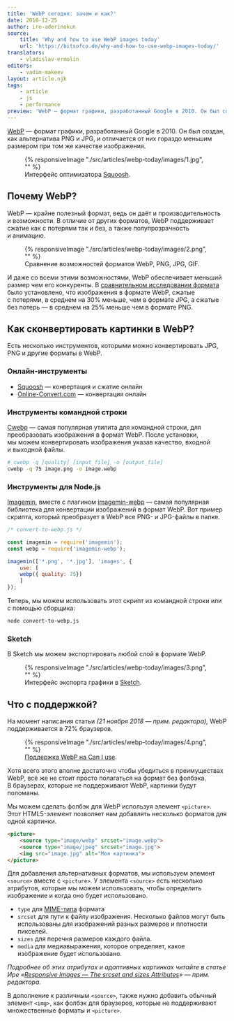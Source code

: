```yaml
---
title: 'WebP сегодня: зачем и как?'
date: 2018-12-25
author: ire-aderinokun
source:
    title: 'Why and how to use WebP images today'
    url: 'https://bitsofco.de/why-and-how-to-use-webp-images-today/'
translators:
    - vladislav-ermolin
editors:
    - vadim-makeev
layout: article.njk
tags:
    - article
    - js
    - performance
preview: 'WebP — формат графики, разработанный Google в 2010. Он был создан, как альтернатива PNG и JPG, и отличается от них гораздо меньшим размером при том же качестве изображения.'
---
```


[WebP](https://developers.google.com/speed/webp/) — формат графики, разработанный Google в 2010. Он был создан, как альтернатива PNG и JPG, и отличается от них гораздо меньшим размером при том же качестве изображения.

<figure>
    {% responsiveImage "./src/articles/webp-today/images/1.jpg", "" %}
    <figcaption>
        Интерфейс оптимизатора <a href="https://squoosh.app/">Squoosh</a>.
    </figcaption>
</figure>

## Почему WebP?

WebP — крайне полезный формат, ведь он даёт и производительность и возможности. В отличие от других форматов, WebP поддерживает сжатие как с потерями так и без, а также полупрозрачность и анимацию.

<figure>
    {% responsiveImage "./src/articles/webp-today/images/2.png", "" %}
    <figcaption>
        Сравнение возможностей форматов WebP, PNG, JPG, GIF.
    </figcaption>
</figure>

И даже со всеми этими возможностями, WebP обеспечивает меньший размер чем его конкуренты. В [сравнительном исследовании формата](https://developers.google.com/speed/webp/docs/c_study#results) было установлено, что изображения в формате WebP, сжатые с потерями, в среднем на 30% меньше, чем в формате JPG, а сжатые без потерь — в среднем на 25% меньше чем в формате PNG.

## Как сконвертировать картинки в WebP?

Есть несколько инструментов, которыми можно конвертировать JPG, PNG и другие форматы в WebP.

### Онлайн-инструменты

- [Squoosh](https://squoosh.app/) — конвертация и сжатие онлайн
- [Online-Convert.com](http://online-convert.com/) — конвертация онлайн

### Инструменты командной строки

[Cwebp](https://www.npmjs.com/package/cwebp) — самая популярная утилита для командной строки, для преобразовать изображения в формат WebP. После установки, мы можем конвертировать изображения указав качество, входной и выходной файлы.

```sh
# cwebp -q [quality] [input_file] -o [output_file]
cwebp -q 75 image.png -o image.webp
```

### Инструменты для Node.js

[Imagemin](https://github.com/imagemin/imagemin), вместе с плагином [imagemin-webp](https://github.com/imagemin/imagemin-webp) — самая популярная библиотека для конвертации изображений в формат WebP. Вот пример скрипта, который преобразует в WebP все PNG- и JPG-файлы в папке.

```js
/* convert-to-webp.js */

const imagemin = require('imagemin');
const webp = require('imagemin-webp');

imagemin(['*.png', '*.jpg'], 'images', {
    use: [
    webp({ quality: 75})
    ]
});
```

Теперь, мы можем использовать этот скрипт из командной строки или с помощью сборщика:

```sh
node convert-to-webp.js
```

### Sketch

В Sketch мы можем экспортировать любой слой в формате WebP.

<figure>
    {% responsiveImage "./src/articles/webp-today/images/3.png", "" %}
    <figcaption>
        Интерфейс экспорта графики в <a href="https://www.sketchapp.com/">Sketch</a>.
    </figcaption>
</figure>

## Что с поддержкой?

На момент написания статьи _(21 ноября 2018 — прим. редактора),_ WebP поддерживается в 72% браузеров.

<figure>
    {% responsiveImage "./src/articles/webp-today/images/4.png", "" %}
    <figcaption>
        <a href="https://caniuse.com/#feat=webp">Поддержка WebP на Can I use</a>.
    </figcaption>
</figure>

Хотя всего этого вполне достаточно чтобы убедиться в преимуществах WebP, всё же не стоит просто полагаться на формат без фолбэка. В браузерах, которые не поддерживают WebP, картинки будут поломаны.

Мы можем сделать фолбэк для WebP используя элемент `<picture>`. Этот HTML5-элемент позволяет нам добавлять несколько форматов для одной картинки.

```html
<picture>
    <source type="image/webp" srcset="image.webp">
    <source type="image/jpeg" srcset="image.jpg">
    <img src="image.jpg" alt="Моя картинка">
</picture>
```

Для добавления альтернативных форматов, мы используем элемент `<source>` вместе с `<picture>`. У элемента `<source>` есть несколько атрибутов, которые мы можем использовать, чтобы определить изображение и когда оно будет использовано.

- `type` для [MIME-типа](https://developer.mozilla.org/en-US/docs/Web/HTTP/Basics_of_HTTP/MIME_types/Complete_list_of_MIME_types) формата
- `srcset` для пути к файлу изображения. Несколько файлов могут быть использованы для изображений разных размеров и плотности пикселей.
- `sizes` для перечня размеров каждого файла.
- `media` для медиавыражения, которое определяет, какое изображение будет использовано.

_Подробнее об этих атрибутах и адаптивных картинках читайте в статье Ире «[Responsive Images — The srcset and sizes Attributes](https://bitsofco.de/the-srcset-and-sizes-attributes/)» — прим. редактора._

В дополнение к различным `<source>`, также нужно добавить обычный элемент `<img>`, как фолбэк для браузеров, которые не поддерживают множественные форматы и `<picture>`.
